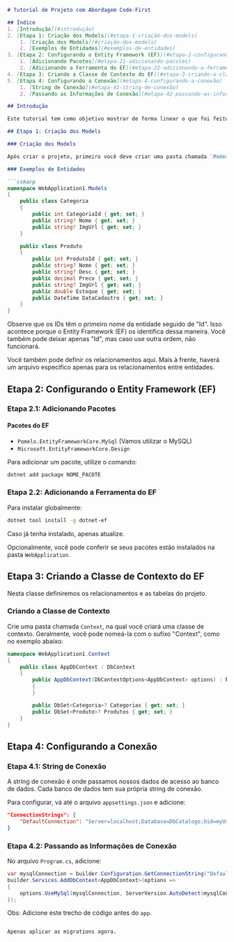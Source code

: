 ﻿
```markdown
# Tutorial de Projeto com Abordagem Code-First

## Índice
1. [Introdução](#introdução)
2. [Etapa 1: Criação dos Models](#etapa-1-criação-dos-models)
    1. [Criação dos Models](#criação-dos-models)
    2. [Exemplos de Entidades](#exemplos-de-entidades)
3. [Etapa 2: Configurando o Entity Framework (EF)](#etapa-2-configurando-o-entity-framework-ef)
    1. [Adicionando Pacotes](#etapa-21-adicionando-pacotes)
    2. [Adicionando a Ferramenta do EF](#etapa-22-adicionando-a-ferramenta-do-ef)
4. [Etapa 3: Criando a Classe de Contexto do EF](#etapa-3-criando-a-classe-de-contexto-do-ef)
5. [Etapa 4: Configurando a Conexão](#etapa-4-configurando-a-conexão)
    1. [String de Conexão](#etapa-41-string-de-conexão)
    2. [Passando as Informações de Conexão](#etapa-42-passando-as-informações-de-conexão)

## Introdução

Este tutorial tem como objetivo mostrar de forma linear o que foi feito neste projeto, facilitando o entendimento e oferecendo algumas sugestões. Seguiremos a abordagem Code-First.

## Etapa 1: Criação dos Models

### Criação dos Models

Após criar o projeto, primeiro você deve criar uma pasta chamada `Model` ou `Domain`, onde você criará suas entidades.

### Exemplos de Entidades

```csharp
namespace WebApplication1.Models
{
    public class Categoria
    {
        public int CategoriaId { get; set; }
        public string? Nome { get; set; }
        public string? ImgUrl { get; set; }
    }

    public class Produto
    {
        public int ProdutoId { get; set; }
        public string? Nome { get; set; }
        public string? Desc { get; set; }
        public decimal Preco { get; set; }
        public string? ImgUrl { get; set; }
        public double Estoque { get; set; }
        public DateTime DataCadastro { get; set; }
    }
}
```

Observe que os IDs têm o primeiro nome da entidade seguido de "Id". Isso acontece porque o Entity Framework (EF) os identifica dessa maneira. Você também pode deixar apenas "Id", mas caso use outra ordem, não funcionará.

Você também pode definir os relacionamentos aqui. Mais à frente, haverá um arquivo específico apenas para os relacionamentos entre entidades.

## Etapa 2: Configurando o Entity Framework (EF)

### Etapa 2.1: Adicionando Pacotes

#### Pacotes do EF

- `Pomelo.EntityFrameworkCore.MySql` (Vamos utilizar o MySQL)
- `Microsoft.EntityFrameworkCore.Design`

Para adicionar um pacote, utilize o comando:

```bash
dotnet add package NOME_PACOTE
```

### Etapa 2.2: Adicionando a Ferramenta do EF

Para instalar globalmente:

```bash
dotnet tool install -g dotnet-ef
```

Caso já tenha instalado, apenas atualize.

Opcionalmente, você pode conferir se seus pacotes estão instalados na pasta `WebApplication`.

## Etapa 3: Criando a Classe de Contexto do EF

Nesta classe definiremos os relacionamentos e as tabelas do projeto.

### Criando a Classe de Contexto

Crie uma pasta chamada `Context`, na qual você criará uma classe de contexto. Geralmente, você pode nomeá-la com o sufixo "Context", como no exemplo abaixo:

```csharp
namespace WebApplication1.Context
{
    public class AppDbContext : DbContext
    {
        public AppDbContext(DbContextOptions<AppDbContext> options) : base(options)
        {
        }

        public DbSet<Categoria>? Categorias { get; set; }
        public DbSet<Produto>? Produtos { get; set; }
    }
}
```

## Etapa 4: Configurando a Conexão

### Etapa 4.1: String de Conexão

A string de conexão é onde passamos nossos dados de acesso ao banco de dados. Cada banco de dados tem sua própria string de conexão.

Para configurar, vá até o arquivo `appsettings.json` e adicione:

```json
"ConnectionStrings": {
    "DefaultConnection": "Server=localhost;Database=DbCatalogo;Uid=myUsername;Pwd=SUASENHA;"
}
```

### Etapa 4.2: Passando as Informações de Conexão

No arquivo `Program.cs`, adicione:

```csharp
var mysqlConnection = builder.Configuration.GetConnectionString("DefaultConnection");
builder.Services.AddDbContext<AppDbContext>(options =>
{
    options.UseMySql(mysqlConnection, ServerVersion.AutoDetect(mysqlConnection));
});
```

Obs: Adicione este trecho de código antes do `app`.
```

Apenas aplicar as migrations agora.
